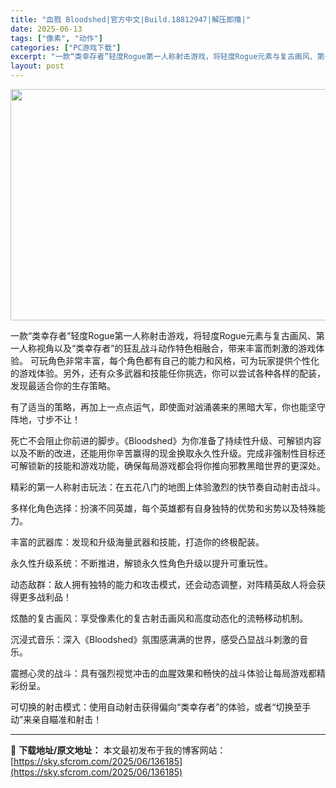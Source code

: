 ```yaml
---
title: "血戮 Bloodshed|官方中文|Build.18812947|解压即撸|"
date: 2025-06-13
tags: ["像素", "动作"]
categories: ["PC游戏下载"]
excerpt: "一款“类幸存者”轻度Rogue第一人称射击游戏，将轻度Rogue元素与复古画风、第一人称视角以及“类幸存者”的狂乱战斗动作特色相融合，带来丰富而刺激的游戏体验。 可玩角色非常丰富，每个角色都有自己的能力和风格，可为玩家提供个性化的游戏体验。另外，还有众多武器和技能任你挑选，你可以尝试各种各样的配装，&hellip;"
layout: post
---
```


<img class="aligncenter size-full wp-image-133400" src="https://sky.sfcrom.com/wp-content/uploads/2025/05/2025052316380720.webp" alt="" width="660" height="370" />

一款“类幸存者”轻度Rogue第一人称射击游戏，将轻度Rogue元素与复古画风、第一人称视角以及“类幸存者”的狂乱战斗动作特色相融合，带来丰富而刺激的游戏体验。
可玩角色非常丰富，每个角色都有自己的能力和风格，可为玩家提供个性化的游戏体验。另外，还有众多武器和技能任你挑选，你可以尝试各种各样的配装，发现最适合你的生存策略。

有了适当的策略，再加上一点点运气，即使面对汹涌袭来的黑暗大军，你也能坚守阵地，寸步不让！

死亡不会阻止你前进的脚步。《Bloodshed》为你准备了持续性升级、可解锁内容以及不断的改进，还能用你辛苦赢得的现金换取永久性升级。完成非强制性目标还可解锁新的技能和游戏功能，确保每局游戏都会将你推向邪教黑暗世界的更深处。

精彩的第一人称射击玩法：在五花八门的地图上体验激烈的快节奏自动射击战斗。

多样化角色选择：扮演不同英雄，每个英雄都有自身独特的优势和劣势以及特殊能力。

丰富的武器库：发现和升级海量武器和技能，打造你的终极配装。

永久性升级系统：不断推进，解锁永久性角色升级以提升可重玩性。

动态敌群：敌人拥有独特的能力和攻击模式，还会动态调整，对阵精英敌人将会获得更多战利品！

炫酷的复古画风：享受像素化的复古射击画风和高度动态化的流畅移动机制。

沉浸式音乐：深入《Bloodshed》氛围感满满的世界，感受凸显战斗刺激的音乐。

震撼心灵的战斗：具有强烈视觉冲击的血腥效果和畅快的战斗体验让每局游戏都精彩纷呈。

可切换的射击模式：使用自动射击获得偏向“类幸存者”的体验，或者“切换至手动”来亲自瞄准和射击！

---
📖 **下载地址/原文地址：** 本文最初发布于我的博客网站：[https://sky.sfcrom.com/2025/06/136185](https://sky.sfcrom.com/2025/06/136185)

